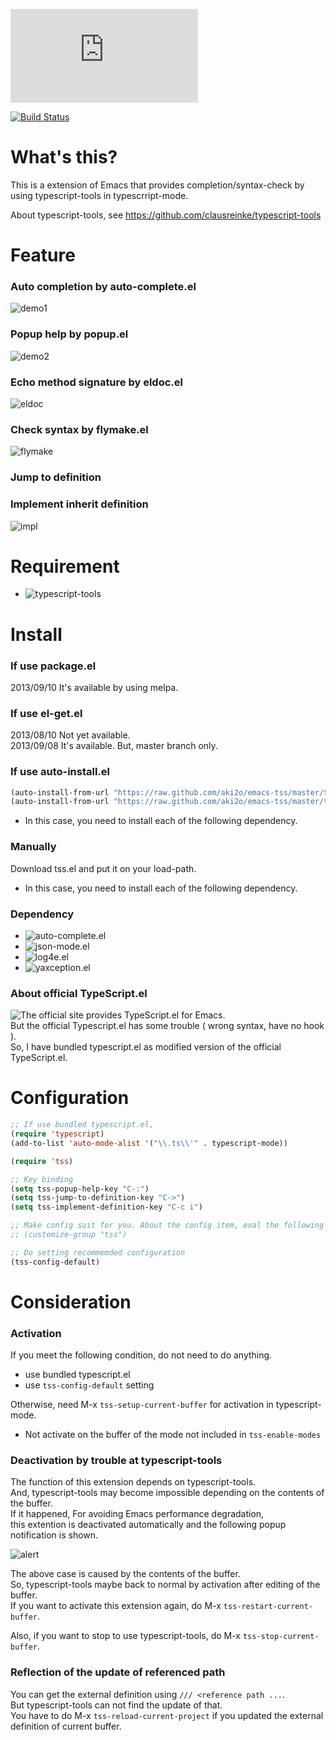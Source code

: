 ![Japanese](https://github.com/aki2o/emacs-tss/blob/master/README-ja.md)

[![Build Status](https://travis-ci.org/aki2o/emacs-tss.svg?branch=master)](https://travis-ci.org/aki2o/emacs-tss)

# What's this?

This is a extension of Emacs that provides completion/syntax-check by using typescript-tools in typescrript-mode.  

About typescript-tools, see <https://github.com/clausreinke/typescript-tools>

# Feature

### Auto completion by auto-complete.el

![demo1](image/demo1.png)

### Popup help by popup.el

![demo2](image/demo2.png)

### Echo method signature by eldoc.el

![eldoc](image/eldoc.png)

### Check syntax by flymake.el

![flymake](image/flymake.png)

### Jump to definition

### Implement inherit definition

![impl](image/impl.gif)

# Requirement

-   ![typescript-tools](https://github.com/clausreinke/typescript-tools)

# Install

### If use package.el

2013/09/10 It's available by using melpa.  

### If use el-get.el

2013/08/10 Not yet available.  
2013/09/08 It's available. But, master branch only.  

### If use auto-install.el

```lisp
(auto-install-from-url "https://raw.github.com/aki2o/emacs-tss/master/tss.el")
(auto-install-from-url "https://raw.github.com/aki2o/emacs-tss/master/typescript.el")
```
-   In this case, you need to install each of the following dependency.

### Manually

Download tss.el and put it on your load-path.  
-   In this case, you need to install each of the following dependency.

### Dependency

-   ![auto-complete.el](https://github.com/auto-complete/auto-complete)
-   ![json-mode.el](https://github.com/joshwnj/json-mode)
-   ![log4e.el](https://github.com/aki2o/log4e)
-   ![yaxception.el](https://github.com/aki2o/yaxception)

### About official TypeScript.el

![The official site](http://www.typescriptlang.org/) provides TypeScript.el for Emacs.  
But the official Typescript.el has some trouble ( wrong syntax, have no hook ).  
So, I have bundled typescript.el as modified version of the official TypeScript.el.

# Configuration

```lisp
;; If use bundled typescript.el,
(require 'typescript)
(add-to-list 'auto-mode-alist '("\\.ts\\'" . typescript-mode))

(require 'tss)

;; Key binding
(setq tss-popup-help-key "C-:")
(setq tss-jump-to-definition-key "C->")
(setq tss-implement-definition-key "C-c i")

;; Make config suit for you. About the config item, eval the following sexp.
;; (customize-group "tss")

;; Do setting recommemded configuration
(tss-config-default)
```

# Consideration

### Activation

If you meet the following condition, do not need to do anything.  
-   use bundled typescript.el
-   use `tss-config-default` setting

Otherwise, need M-x `tss-setup-current-buffer` for activation in typescript-mode.  

-   Not activate on the buffer of the mode not included in `tss-enable-modes`

### Deactivation by trouble at typescript-tools

The function of this extension depends on typescript-tools.  
And, typescript-tools may become impossible depending on the contents of the buffer.  
If it happened, For avoiding Emacs performance degradation,  
this extention is deactivated automatically and the following popup notification is shown.  

![alert](image/alert.png)

The above case is caused by the contents of the buffer.  
So, typescript-tools maybe back to normal by activation after editing of the buffer.  
If you want to activate this extension again, do M-x `tss-restart-current-buffer`.  

Also, if you want to stop to use typescript-tools, do M-x `tss-stop-current-buffer`.

### Reflection of the update of referenced path

You can get the external definition using `/// <reference path ...`.  
But typescript-tools can not find the update of that.  
You have to do M-x `tss-reload-current-project`
if you updated the external definition of current buffer.  
